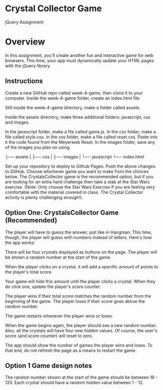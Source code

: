 # Crystal Collector Game

jQuery Assignment


# Overview

In this assignment, you'll create another fun and interactive game for web browsers. This time, your app must dynamically update your HTML pages with the jQuery library.

## Instructions
Create a new GitHub repo called week-4-game, then clone it to your computer.
Inside the week-4-game folder, create an index.html file.

Still inside the week-4-game directory, make a folder called assets.


Inside the assets directory, make three additional folders: javascript, css and images.

In the javascript folder, make a file called game.js.
In the css folder, make a file called style.css.
In the css folder, make a file called reset.css. Paste into it the code found from the Meyerweb Reset.
In the images folder, save any of the images you plan on using.

├── assets
|  ├── css
|  ├── images
|  └── javascript
└── index.html

Set up your repository to deploy to Github Pages.
Push the above changes to GitHub. 
Choose whichever game you want to make from the choices below. The CrystalsCollector game is the recommended option, but if you are looking for an extra hard challenge then take a stab at the Star Wars exercise. (Note: Only choose the Star Wars Exercise if you are feeling very comfortable with the material covered in class. The Crystal Collector activity is plenty challenging enough!).



## Option One: CrystalsCollector Game (Recommended)

The player will have to guess the answer, just like in Hangman. This time, though, the player will guess with numbers instead of letters. 
Here's how the app works:

There will be four crystals displayed as buttons on the page.
The player will be shown a random number at the start of the game.

When the player clicks on a crystal, it will add a specific amount of points to the player's total score. 

Your game will hide this amount until the player clicks a crystal.
When they do click one, update the player's score counter.


The player wins if their total score matches the random number from the beginning of the game.
The player loses if their score goes above the random number.

The game restarts whenever the player wins or loses.


When the game begins again, the player should see a new random number. Also, all the crystals will have four new hidden values. Of course, the user's score (and score counter) will reset to zero.


The app should show the number of games the player wins and loses. To that end, do not refresh the page as a means to restart the game.

## Option 1 Game design notes
The random number shown at the start of the game should be between 19 - 120.
Each crystal should have a random hidden value between 1 - 12.




